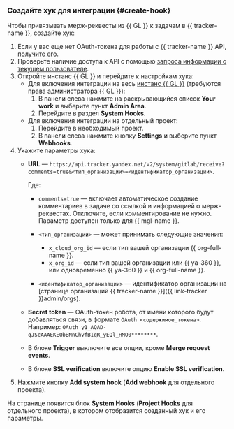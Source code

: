 ### Создайте хук для интеграции {#create-hook}

Чтобы привязывать мерж-реквесты из {{ GL }} к задачам в {{ tracker-name }}, создайте хук:

1. Если у вас еще нет OAuth-токена для работы с {{ tracker-name }} API, [получите его](../../tracker/concepts/access.md#section_about_OAuth).
1. Проверьте наличие доступа к API с помощью [запроса информации о текущем пользователе](../../tracker/get-user-info.md).
1. Откройте инстанс {{ GL }} и перейдите к настройкам хука:
    * Для включения интеграции на весь [инстанс {{ GL }}](../../managed-gitlab/concepts/index.md) (требуются права администратора {{ GL }}):
        1. В панели слева нажмите на раскрывающийся список **Your work** и выберите пункт **Admin Area**.
        1. Перейдите в раздел **System Hooks**.
    * Для включения интеграции на отдельный проект:
        1. Перейдите в необходимый проект.
        1. В панели слева нажмите кнопку **Settings** и выберите пункт **Webhooks**.
1. Укажите параметры хука:
    * **URL** — `https://api.tracker.yandex.net/v2/system/gitlab/receive?comments=true&<тип_организации>=<идентификатор_организации>`.

        Где:

        * `comments=true` — включает автоматическое создание комментариев в задаче со ссылкой и информацией о мерж-реквестах. Отключите, если комментирование не нужно. Параметр доступен только для {{ mgl-name }}.
        * `<тип_организации>` — может принимать следующие значения:

            * `x_cloud_org_id` — если тип вашей организации {{ org-full-name }}.
            * `x_org_id` — если тип вашей организации или {{ ya-360 }}, или одновременно {{ ya-360 }} и {{ org-full-name }}.

        * `<идентификатор_организации>` — идентификатор организации на [странице организаций {{ tracker-name }}]({{ link-tracker }}admin/orgs).

    * **Secret token** — OAuth-токен робота, от имени которого будут добавляться связи, в формате `OAuth <содержимое_токена>`.
      Например: `OAuth y1_AQAD-qJScAAAEKEQbBNnChvfBIqR_yEQl_HMO0********`.
    * В блоке **Trigger** выключите все опции, кроме **Merge request events**.
    * В блоке **SSL verification** включите опцию **Enable SSL verification**.
1. Нажмите кнопку **Add system hook** (**Add webhook** для отдельного проекта).

На странице появится блок **System Hooks** (**Project Hooks** для отдельного проекта), в котором отобразится созданный хук и его параметры.
